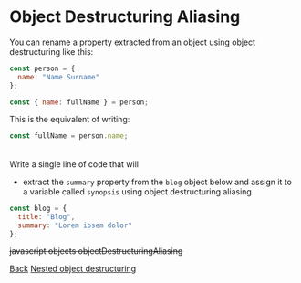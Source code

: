 # Object Destructuring Aliasing

You can rename a property extracted from an object using object destructuring like this:

```js
const person = {
  name: "Name Surname"
};

const { name: fullName } = person;
```

This is the equivalent of writing:

```js
const fullName = person.name;
```

######

Write a single line of code that will

- extract the `summary` property from the `blog` object below and assign it to a variable called `synopsis` using object destructuring aliasing

```js
const blog = {
  title: "Blog",
  summary: "Lorem ipsem dolor"
};
```

~~javascript objects objectDestructuringAliasing~~

<nav>
  <a href="/javascript/objects/introduction/object-destructuring">Back</a>
	<a href="/javascript/objects/introduction/nested-object-destructuring" class="next">Nested object destructuring</a>
</nav>

